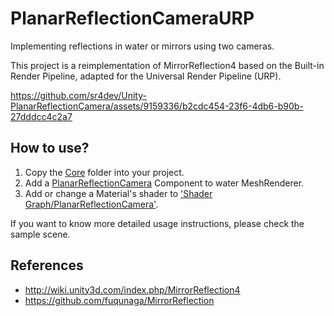 # PlanarReflectionCameraURP
Implementing reflections in water or mirrors using two cameras.

This project is a reimplementation of MirrorReflection4 based on the Built-in Render Pipeline, adapted for the Universal Render Pipeline (URP).

https://github.com/sr4dev/Unity-PlanarReflectionCamera/assets/9159336/b2cdc454-23f6-4db6-b90b-27dddcc4c2a7

## How to use?
1. Copy the [Core](https://github.com/sr4dev/Unity-PlanarReflectionCameraURP/tree/main/Assets/Core) folder into your project.
2. Add a [PlanarReflectionCamera](https://github.com/sr4dev/Unity-PlanarReflectionCameraURP/blob/main/Assets/Core/PlanarReflectionCamera.cs) Component to water MeshRenderer.
3. Add or change a Material's shader to ['Shader Graph/PlanarReflectionCamera'](https://github.com/sr4dev/Unity-PlanarReflectionCameraURP/blob/main/Assets/Core/PlanarReflectionCamera.shadergraph).

If you want to know more detailed usage instructions, please check the sample scene.

## References
- http://wiki.unity3d.com/index.php/MirrorReflection4
- https://github.com/fuqunaga/MirrorReflection
